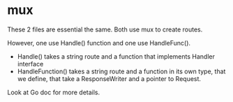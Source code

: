 # mux

These 2 files are essential the same. Both use mux to create routes.

However, one use Handle() function and one use HandleFunc().
- Handle() takes a string route and a function that implements Handler
  interface
- HandleFunction() takes a string route and a function in its own type, that we
  define, that take a ResponseWriter and a pointer to Request.

Look at Go doc for more details.
